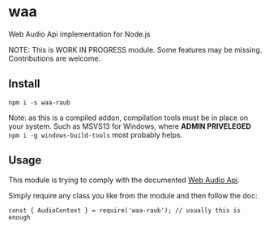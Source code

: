 # waa

Web Audio Api implementation for Node.js

NOTE: This is WORK IN PROGRESS module. Some features may be missing. Contributions are welcome.


## Install

```
npm i -s waa-raub
```

Note: as this is a compiled addon, compilation tools must be in place on your system.
Such as MSVS13 for Windows, where **ADMIN PRIVELEGED**
`npm i -g windows-build-tools` most probably helps.


## Usage

This module is trying to comply with the documented
[Web Audio Api](https://developer.mozilla.org/en-US/docs/Web/API/Web_Audio_API).

Simply require any class you like from the module and then follow the doc:

```
const { AudioContext } = require('waa-raub'); // usually this is enough
```
